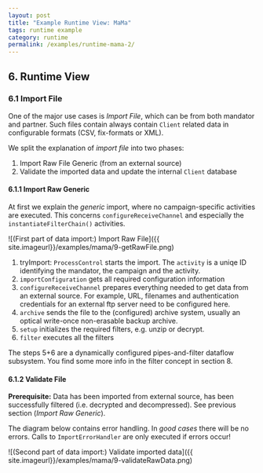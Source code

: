 ```yaml
---
layout: post
title: "Example Runtime View: MaMa"
tags: runtime example 
category: runtime
permalink: /examples/runtime-mama-2/
---
```


<p></p>


## 6. Runtime View 

### 6.1 Import File

One of the major use cases is _Import File_, which can be from both mandator and partner. 
Such files contain always contain `Client` related data in configurable formats (CSV, fix-formats or XML).

We split the explanation of _import file_ into two phases:

1. Import Raw File Generic (from an external source)
2. Validate the imported data and update the internal `Client` database

#### 6.1.1 Import Raw Generic

At first we explain the _generic_ import, where no campaign-specific activities are executed. 
This concerns `configureReceiveChannel` and especially the `instantiateFilterChain()` activities.

![(First part of data import:) Import Raw File]({{ site.imageurl}}/examples/mama/9-getRawFile.png)

1. tryImport: `ProcessControl` starts the import. The `activity` is a uniqe ID identifying the mandator, the campaign and the activity.
2. `importConfiguration` gets all required configuration information 
3. `configureReceiveChannel` prepares everything needed to get data from an external source. 
For example, URL, filenames and authentication credentials for an external ftp server need to be configured here.
4. `archive` sends the file to the (configured) archive system, usually an optical write-once non-erasable backup archive.
5. `setup` initializes the required filters, e.g. unzip or decrypt.
6. `filter` executes all the filters

The steps 5+6 are a dynamically configured pipes-and-filter dataflow subsystem. You find some more info in
the filter concept in section 8.


#### 6.1.2 Validate File

**Prerequisite:** Data has been imported from external source, has been successfully filtered (i.e. decrypted and decompressed). 
See previous section (_Import Raw Generic_).

The diagram below contains error handling. 
In _good cases_ there will be no errors.
Calls to `ImportErrorHandler` are only executed if errors occur!

![(Second part of data import:) Validate imported data]({{ site.imageurl}}/examples/mama/9-validateRawData.png)

